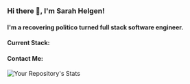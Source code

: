 ### Hi there 👋, I'm Sarah Helgen!

#### I'm a recovering politico turned full stack software engineer. 

#### Current Stack:

#### Contact Me:

![Your Repository's Stats](https://github-readme-stats.vercel.app/api?username=sarahhelgen&show_icons=true)



<!--
**sarahhelgen/sarahhelgen** is a ✨ _special_ ✨ repository because its `README.md` (this file) appears on your GitHub profile.

Here are some ideas to get you started:

- 🔭 I’m currently working on ...
- 🌱 I’m currently learning ...
- 👯 I’m looking to collaborate on ...
- 🤔 I’m looking for help with ...
- 💬 Ask me about ...
- 📫 How to reach me: ...
- 😄 Pronouns: ...
- ⚡ Fun fact: ...
-->


